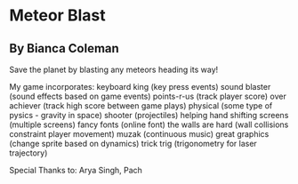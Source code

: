 # Meteor Blast
## By Bianca Coleman

Save the planet by blasting any meteors heading its way!

My game incorporates:
keyboard king (key press events)
sound blaster (sound effects based on game events)
points-r-us (track player score)
over achiever (track high score between game plays)
physical (some type of pysics - gravity in space)
shooter (projectiles)
helping hand
shifting screens (multiple screens)
fancy fonts (online font)
the walls are hard (wall collisions constraint player movement)
muzak (continuous music)
great graphics (change sprite based on dynamics)
trick trig (trigonometry for laser trajectory)

Special Thanks to:
Arya Singh, Pach